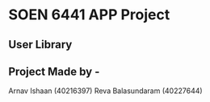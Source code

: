 # SOEN 6441 APP Project
## User Library
## Project Made by - 
Arnav Ishaan (40216397)
Reva Balasundaram (40227644)
